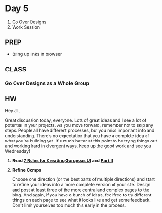 Day 5
=======================================

1. Go Over Designs
2. Work Session




PREP
---------------------------------------
- Bring up links in browser




CLASS
---------------------------------------

### Go Over Designs as a Whole Group






HW
---------------------------------------

Hey all,

Great discussion today, everyone. Lots of great ideas and I see a lot of potential in your projects. As you move forward, remember not to skip any steps. People all have different processes, but you miss important info and understanding. There's no expectation that you have a complete idea of what you're building yet. It's much better at this point to be trying things out and working hard in divergent ways. Keep up the good work and see you Wednesday!


1. **Read [7 Rules for Creating Gorgeous UI](https://medium.com/@erikdkennedy/7-rules-for-creating-gorgeous-ui-part-1-559d4e805cda) and [Part II](https://medium.com/@erikdkennedy/7-rules-for-creating-gorgeous-ui-part-2-430de537ba96)**

2. **Refine Comps**

	Choose one direction (or the best parts of multiple directions) and start to refine your ideas into a more complete version of your site. Design and post at least three of the more central and complex pages to the blog. And again, if you have a bunch of ideas, feel free to try different things on each page to see what it looks like and get some feedback. Don't limit yourselves too much this early in the process.



	

